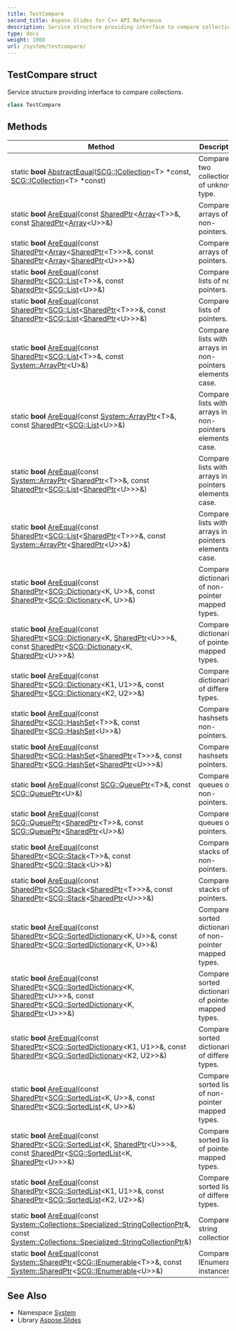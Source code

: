 ```yaml
---
title: TestCompare
second_title: Aspose.Slides for C++ API Reference
description: Service structure providing interface to compare collections.
type: docs
weight: 1808
url: /system/testcompare/
---
```

## TestCompare struct


Service structure providing interface to compare collections.

```cpp
class TestCompare
```

## Methods

| Method | Description |
| --- | --- |
| static **bool** [AbstractEqual](./abstractequal/)([SCG::ICollection](../../system.collections.generic/icollection/)\<T\> *const, [SCG::ICollection](../../system.collections.generic/icollection/)\<T\> *const) | Compares two collections of unknown type. |
| static **bool** [AreEqual](./areequal/)(const [SharedPtr](../sharedptr/)\<[Array](../array/)\<T\>\>\&, const [SharedPtr](../sharedptr/)\<[Array](../array/)\<U\>\>\&) | Compares arrays of non-pointers. |
| static **bool** [AreEqual](./areequal/)(const [SharedPtr](../sharedptr/)\<[Array](../array/)\<[SharedPtr](../sharedptr/)\<T\>\>\>\&, const [SharedPtr](../sharedptr/)\<[Array](../array/)\<[SharedPtr](../sharedptr/)\<U\>\>\>\&) | Compares arrays of pointers. |
| static **bool** [AreEqual](./areequal/)(const [SharedPtr](../sharedptr/)\<[SCG::List](../../system.collections.generic/list/)\<T\>\>\&, const [SharedPtr](../sharedptr/)\<[SCG::List](../../system.collections.generic/list/)\<U\>\>\&) | Compares lists of non-pointers. |
| static **bool** [AreEqual](./areequal/)(const [SharedPtr](../sharedptr/)\<[SCG::List](../../system.collections.generic/list/)\<[SharedPtr](../sharedptr/)\<T\>\>\>\&, const [SharedPtr](../sharedptr/)\<[SCG::List](../../system.collections.generic/list/)\<[SharedPtr](../sharedptr/)\<U\>\>\>\&) | Compares lists of pointers. |
| static **bool** [AreEqual](./areequal/)(const [SharedPtr](../sharedptr/)\<[SCG::List](../../system.collections.generic/list/)\<T\>\>\&, const [System::ArrayPtr](../arrayptr/)\<U\>\&) | Compares lists with arrays in non-pointers elements case. |
| static **bool** [AreEqual](./areequal/)(const [System::ArrayPtr](../arrayptr/)\<T\>\&, const [SharedPtr](../sharedptr/)\<[SCG::List](../../system.collections.generic/list/)\<U\>\>\&) | Compares lists with arrays in non-pointers elements case. |
| static **bool** [AreEqual](./areequal/)(const [System::ArrayPtr](../arrayptr/)\<[SharedPtr](../sharedptr/)\<T\>\>\&, const [SharedPtr](../sharedptr/)\<[SCG::List](../../system.collections.generic/list/)\<[SharedPtr](../sharedptr/)\<U\>\>\>\&) | Compares lists with arrays in pointers elements case. |
| static **bool** [AreEqual](./areequal/)(const [SharedPtr](../sharedptr/)\<[SCG::List](../../system.collections.generic/list/)\<[SharedPtr](../sharedptr/)\<T\>\>\>\&, const [System::ArrayPtr](../arrayptr/)\<[SharedPtr](../sharedptr/)\<U\>\>\&) | Compares lists with arrays in pointers elements case. |
| static **bool** [AreEqual](./areequal/)(const [SharedPtr](../sharedptr/)\<[SCG::Dictionary](../../system.collections.generic/dictionary/)\<K, U\>\>\&, const [SharedPtr](../sharedptr/)\<[SCG::Dictionary](../../system.collections.generic/dictionary/)\<K, U\>\>\&) | Compares dictionaries of non-pointer mapped types. |
| static **bool** [AreEqual](./areequal/)(const [SharedPtr](../sharedptr/)\<[SCG::Dictionary](../../system.collections.generic/dictionary/)\<K, [SharedPtr](../sharedptr/)\<U\>\>\>\&, const [SharedPtr](../sharedptr/)\<[SCG::Dictionary](../../system.collections.generic/dictionary/)\<K, [SharedPtr](../sharedptr/)\<U\>\>\>\&) | Compares dictionaries of pointer mapped types. |
| static **bool** [AreEqual](./areequal/)(const [SharedPtr](../sharedptr/)\<[SCG::Dictionary](../../system.collections.generic/dictionary/)\<K1, U1\>\>\&, const [SharedPtr](../sharedptr/)\<[SCG::Dictionary](../../system.collections.generic/dictionary/)\<K2, U2\>\>\&) | Compares dictionaries of different types. |
| static **bool** [AreEqual](./areequal/)(const [SharedPtr](../sharedptr/)\<[SCG::HashSet](../../system.collections.generic/hashset/)\<T\>\>\&, const [SharedPtr](../sharedptr/)\<[SCG::HashSet](../../system.collections.generic/hashset/)\<U\>\>\&) | Compares hashsets of non-pointers. |
| static **bool** [AreEqual](./areequal/)(const [SharedPtr](../sharedptr/)\<[SCG::HashSet](../../system.collections.generic/hashset/)\<[SharedPtr](../sharedptr/)\<T\>\>\>\&, const [SharedPtr](../sharedptr/)\<[SCG::HashSet](../../system.collections.generic/hashset/)\<[SharedPtr](../sharedptr/)\<U\>\>\>\&) | Compares hashsets of pointers. |
| static **bool** [AreEqual](./areequal/)(const [SCG::QueuePtr](../../system.collections.generic/queueptr/)\<T\>\&, const [SCG::QueuePtr](../../system.collections.generic/queueptr/)\<U\>\&) | Compares queues of non-pointers. |
| static **bool** [AreEqual](./areequal/)(const [SCG::QueuePtr](../../system.collections.generic/queueptr/)\<[SharedPtr](../sharedptr/)\<T\>\>\&, const [SCG::QueuePtr](../../system.collections.generic/queueptr/)\<[SharedPtr](../sharedptr/)\<U\>\>\&) | Compares queues of pointers. |
| static **bool** [AreEqual](./areequal/)(const [SharedPtr](../sharedptr/)\<[SCG::Stack](../../system.collections.generic/stack/)\<T\>\>\&, const [SharedPtr](../sharedptr/)\<[SCG::Stack](../../system.collections.generic/stack/)\<U\>\>\&) | Compares stacks of non-pointers. |
| static **bool** [AreEqual](./areequal/)(const [SharedPtr](../sharedptr/)\<[SCG::Stack](../../system.collections.generic/stack/)\<[SharedPtr](../sharedptr/)\<T\>\>\>\&, const [SharedPtr](../sharedptr/)\<[SCG::Stack](../../system.collections.generic/stack/)\<[SharedPtr](../sharedptr/)\<U\>\>\>\&) | Compares stacks of pointers. |
| static **bool** [AreEqual](./areequal/)(const [SharedPtr](../sharedptr/)\<[SCG::SortedDictionary](../../system.collections.generic/sorteddictionary/)\<K, U\>\>\&, const [SharedPtr](../sharedptr/)\<[SCG::SortedDictionary](../../system.collections.generic/sorteddictionary/)\<K, U\>\>\&) | Compares sorted dictionaries of non-pointer mapped types. |
| static **bool** [AreEqual](./areequal/)(const [SharedPtr](../sharedptr/)\<[SCG::SortedDictionary](../../system.collections.generic/sorteddictionary/)\<K, [SharedPtr](../sharedptr/)\<U\>\>\>\&, const [SharedPtr](../sharedptr/)\<[SCG::SortedDictionary](../../system.collections.generic/sorteddictionary/)\<K, [SharedPtr](../sharedptr/)\<U\>\>\>\&) | Compares sorted dictionaries of pointer mapped types. |
| static **bool** [AreEqual](./areequal/)(const [SharedPtr](../sharedptr/)\<[SCG::SortedDictionary](../../system.collections.generic/sorteddictionary/)\<K1, U1\>\>\&, const [SharedPtr](../sharedptr/)\<[SCG::SortedDictionary](../../system.collections.generic/sorteddictionary/)\<K2, U2\>\>\&) | Compares sorted dictionaries of different types. |
| static **bool** [AreEqual](./areequal/)(const [SharedPtr](../sharedptr/)\<[SCG::SortedList](../../system.collections.generic/sortedlist/)\<K, U\>\>\&, const [SharedPtr](../sharedptr/)\<[SCG::SortedList](../../system.collections.generic/sortedlist/)\<K, U\>\>\&) | Compares sorted lists of non-pointer mapped types. |
| static **bool** [AreEqual](./areequal/)(const [SharedPtr](../sharedptr/)\<[SCG::SortedList](../../system.collections.generic/sortedlist/)\<K, [SharedPtr](../sharedptr/)\<U\>\>\>\&, const [SharedPtr](../sharedptr/)\<[SCG::SortedList](../../system.collections.generic/sortedlist/)\<K, [SharedPtr](../sharedptr/)\<U\>\>\>\&) | Compares sorted lists of pointer mapped types. |
| static **bool** [AreEqual](./areequal/)(const [SharedPtr](../sharedptr/)\<[SCG::SortedList](../../system.collections.generic/sortedlist/)\<K1, U1\>\>\&, const [SharedPtr](../sharedptr/)\<[SCG::SortedList](../../system.collections.generic/sortedlist/)\<K2, U2\>\>\&) | Compares sorted lists of different types. |
| static **bool** [AreEqual](./areequal/)(const [System::Collections::Specialized::StringCollectionPtr](../../system.collections.specialized/stringcollectionptr/)\&, const [System::Collections::Specialized::StringCollectionPtr](../../system.collections.specialized/stringcollectionptr/)\&) | Compares string collections. |
| static **bool** [AreEqual](./areequal/)(const [System::SharedPtr](../sharedptr/)\<[SCG::IEnumerable](../../system.collections.generic/ienumerable/)\<T\>\>\&, const [System::SharedPtr](../sharedptr/)\<[SCG::IEnumerable](../../system.collections.generic/ienumerable/)\<U\>\>\&) | Compares IEnumerable instances. |
## See Also

* Namespace [System](../)
* Library [Aspose.Slides](../../)